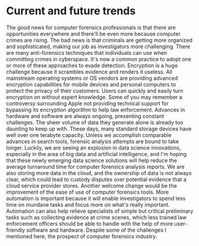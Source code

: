 # **Current and future trends**

The good news for computer forensics professionals is that there are opportunities everywhere and there'll be even more because computer crimes are rising. The bad news is that criminals are getting more organized and sophisticated, making our job as investigators more challenging. There are many anti-forensics techniques that individuals can use when committing crimes in cyberspace. It's now a common practice to adopt one or more of these approaches to evade detection. Encryption is a huge challenge because it scrambles evidence and renders it useless. All mainstream operating systems or OS vendors are providing advanced encryption capabilities for mobile devices and personal computers to protect the privacy of their customers. Users can quickly and easily turn encryption on without expert knowledge. Some of you may remember a controversy surrounding Apple not providing technical support for bypassing its encryption algorithm to help law enforcement. Advances in hardware and software are always ongoing, presenting constant challenges. The sheer volume of data they generate alone is already too daunting to keep up with. These days, many standard storage devices have well over one terabyte capacity. Unless we accomplish comparable advances in search tools, forensic analysis attempts are bound to take longer. Luckily, we are seeing an explosion in data science innovations, especially in the area of big data and artificial intelligence, and I'm hoping that these newly emerging data science solutions will help reduce the average turnaround time for computer forensics analysis reports. We are also storing more data in the cloud, and the ownership of data is not always clear, which could lead to custody disputes over potential evidence that a cloud service provider stores. Another welcome change would be the improvement of the ease of use of computer forensics tools. More automation is important because it will enable investigators to spend less time on mundane tasks and focus more on what's really important. Automation can also help relieve specialists of simple but critical preliminary tasks such as collecting evidence at crime scenes, which less trained law enforcement officers should be able to handle with the help of more user-friendly software and hardware. Despite some of the challenges I mentioned here, the prospect of computer forensics industry.